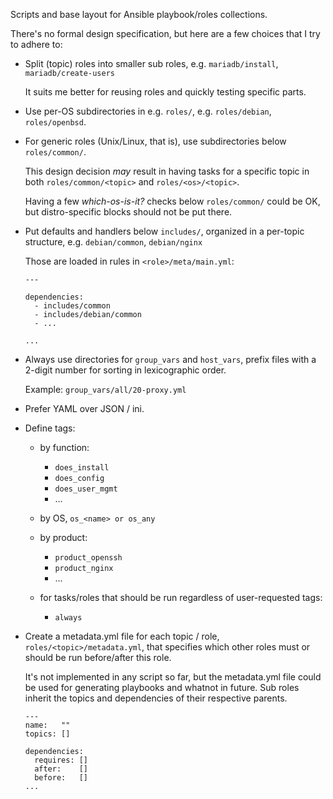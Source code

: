 Scripts and base layout for Ansible playbook/roles collections.

There's no formal design specification,
but here are a few choices that I try to adhere to:

* Split (topic) roles into smaller sub roles,
  e.g. ``mariadb/install``, ``mariadb/create-users``

  It suits me better for reusing roles
  and quickly testing specific parts.

* Use per-OS subdirectories in e.g. ``roles/``,
  e.g. ``roles/debian``, ``roles/openbsd``.

* For generic roles (Unix/Linux, that is),
  use subdirectories below ``roles/common/``.

  This design decision *may* result in having tasks
  for a specific topic in both ``roles/common/<topic>``
  and ``roles/<os>/<topic>``.

  Having a few *which-os-is-it?* checks below ``roles/common/``
  could be OK, but distro-specific blocks should not be put there.

* Put defaults and handlers below ``includes/``,
  organized in a per-topic structure, e.g. ``debian/common``, ``debian/nginx``

  Those are loaded in rules in ``<role>/meta/main.yml``:

  ```
  ---

  dependencies:
    - includes/common
    - includes/debian/common
    - ...

  ...
  ```

* Always use directories for ``group_vars`` and ``host_vars``,
  prefix files with a 2-digit number for sorting in lexicographic order.

  Example: ``group_vars/all/20-proxy.yml``

* Prefer YAML over JSON / ini.

* Define tags:

  - by function:

    - ``does_install``
    - ``does_config``
    - ``does_user_mgmt``
    - ...
  
  - by OS, ``os_<name> or os_any``

  - by product:

    - ``product_openssh``
    - ``product_nginx``
    - ...

  - for tasks/roles that should be run regardless of user-requested tags:

    - ``always``

* Create a metadata.yml file for each topic / role, ``roles/<topic>/metadata.yml``,
  that specifies which other roles must or should be run before/after this role.

  It's not implemented in any script so far, but the metadata.yml file
  could be used for generating playbooks and whatnot in future.
  Sub roles inherit the topics and dependencies of their respective parents.

  ```
  ---
  name:   ""
  topics: []

  dependencies:
    requires: []
    after:    []
    before:   []
  ...
  ```
